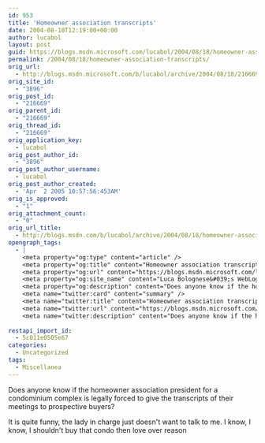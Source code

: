 ```yaml
---
id: 953
title: 'Homeowner association transcripts'
date: 2004-08-18T12:19:00+00:00
author: lucabol
layout: post
guid: https://blogs.msdn.microsoft.com/lucabol/2004/08/18/homeowner-association-transcripts/
permalink: /2004/08/18/homeowner-association-transcripts/
orig_url:
  - http://blogs.msdn.microsoft.com/b/lucabol/archive/2004/08/18/216669.aspx
orig_site_id:
  - "3896"
orig_post_id:
  - "216669"
orig_parent_id:
  - "216669"
orig_thread_id:
  - "216669"
orig_application_key:
  - lucabol
orig_post_author_id:
  - "3896"
orig_post_author_username:
  - lucabol
orig_post_author_created:
  - 'Apr  2 2005 10:57:56:453AM'
orig_is_approved:
  - "1"
orig_attachment_count:
  - "0"
orig_url_title:
  - http://blogs.msdn.com/b/lucabol/archive/2004/08/18/homeowner-association-transcripts.aspx
opengraph_tags:
  - |
    <meta property="og:type" content="article" />
    <meta property="og:title" content="Homeowner association transcripts" />
    <meta property="og:url" content="https://blogs.msdn.microsoft.com/lucabol/2004/08/18/homeowner-association-transcripts/" />
    <meta property="og:site_name" content="Luca Bolognese&#039;s WebLog" />
    <meta property="og:description" content="Does anyone know if the homeowner association president for a condominium complex is legally forced to give the transcripts of their meetings to prospective buyers? It is quite funny, the lady in charge just doesn't want to talk to me. I know, I know, I shouldn't buy that condo then love over reason" />
    <meta name="twitter:card" content="summary" />
    <meta name="twitter:title" content="Homeowner association transcripts" />
    <meta name="twitter:url" content="https://blogs.msdn.microsoft.com/lucabol/2004/08/18/homeowner-association-transcripts/" />
    <meta name="twitter:description" content="Does anyone know if the homeowner association president for a condominium complex is legally forced to give the transcripts of their meetings to prospective buyers? It is quite funny, the lady in charge just doesn't want to talk to me. I know, I know, I shouldn't buy that condo then love over reason" />
    
restapi_import_id:
  - 5c011e0505e67
categories:
  - Uncategorized
tags:
  - Miscellanea
---
```

Does anyone know if the homeowner association president for a condominium complex is legally forced to give the transcripts of their meetings to prospective buyers?

It is quite funny, the lady in charge just doesn't want to talk to me. I know, I know, I shouldn't buy that condo then love over reason